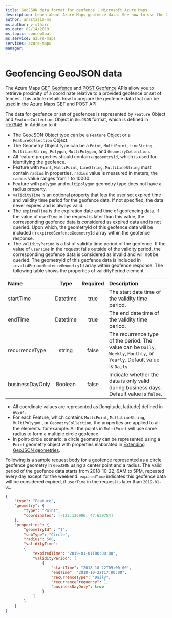 ```yaml
---
title: GeoJSON data format for geofence | Microsoft Azure Maps
description: Learn about Azure Maps geofence data. See how to use the GET Geofence and POST Geofence APIs when retrieving the position of coordinates relative to a geofence.
author: anastasia-ms
ms.author: v-stharr
ms.date: 02/14/2019
ms.topic: conceptual
ms.service: azure-maps
services: azure-maps
manager: 
---
```


# Geofencing GeoJSON data

The Azure Maps [GET Geofence](/rest/api/maps/spatial/getgeofence) and [POST Geofence](/rest/api/maps/spatial/postgeofence) APIs allow you to retrieve proximity of a coordinate relative to a provided geofence or set of fences. This article details how to prepare the geofence data that can be used in the Azure Maps GET and POST API.

The data for geofence or set of geofences is represented by `Feature` Object and `FeatureCollection` Object in `GeoJSON` format, which is defined in [rfc7946](https://tools.ietf.org/html/rfc7946). In Addition to it:

* The GeoJSON Object type can be a `Feature` Object or a `FeatureCollection` Object.
* The Geometry Object type can be a `Point`, `MultiPoint`, `LineString`, `MultiLineString`, `Polygon`, `MultiPolygon`, and `GeometryCollection`.
* All feature properties should contain a `geometryId`, which is used for identifying the geofence.
* Feature with `Point`, `MultiPoint`, `LineString`, `MultiLineString` must contain `radius` in properties. `radius` value is measured in meters, the `radius` value ranges from 1 to 10000.
* Feature with `polygon` and `multipolygon` geometry type does not have a radius property.
* `validityTime` is an optional property that lets the user set expired time and validity time period for the geofence data. If not specified, the data never expires and is always valid.
* The `expiredTime` is the expiration date and time of geofencing data. If the value of `userTime` in the request is later than this value, the corresponding geofence data is considered as expired data and is not queried. Upon which, the geometryId of this geofence data will be included in `expiredGeofenceGeometryId` array within the geofence response.
* The `validityPeriod` is a list of validity time period of the geofence. If the value of `userTime` in the request falls outside of the validity period, the corresponding geofence data is considered as invalid and will not be queried. The geometryId of this geofence data is included in `invalidPeriodGeofenceGeometryId` array within geofence response. The following table shows the properties of validityPeriod element.

| Name | Type | Required  | Description |
| :------------ |:------------: |:---------------:| :-----|
| startTime | Datetime  | true | The start date time of the validity time period. |
| endTime   | Datetime  | true |  The end date time of the validity time period. |
| recurrenceType | string | false |   The recurrence type of the period. The value can be `Daily`, `Weekly`, `Monthly`, or `Yearly`. Default value is `Daily`.|
| businessDayOnly | Boolean | false |  Indicate whether the data is only valid during business days. Default value is `false`.|


* All coordinate values are represented as [longitude, latitude] defined in `WGS84`.
* For each Feature, which contains `MultiPoint`, `MultiLineString`, `MultiPolygon` , or `GeometryCollection`, the properties are applied to all the elements. for example: All the points in `MultiPoint` will use same radius to form a multiple circle geofence.
* In point-circle scenario, a circle geometry can be represented using a `Point` geometry object with properties elaborated in [Extending GeoJSON geometries](https://docs.microsoft.com/azure/azure-maps/extend-geojson).      

Following is a sample request body for a geofence represented as a circle geofence geometry in `GeoJSON` using a center point and a radius. The valid period of the geofence data starts from 2018-10-22, 9AM to 5PM, repeated every day except for the weekend. `expiredTime` indicates this geofence data will be considered expired, if `userTime` in the request is later than `2019-01-01`.  

```json
{
    "type": "Feature",
    "geometry": {
        "type": "Point",
        "coordinates": [-122.126986, 47.639754]
    },
    "properties": {
        "geometryId" : "1",
        "subType": "Circle",
        "radius": 500,
        "validityTime": 
        {
            "expiredTime": "2019-01-01T00:00:00",
            "validityPeriod": [
                {
                    "startTime": "2018-10-22T09:00:00",
                    "endTime": "2018-10-22T17:00:00",
                    "recurrenceType": "Daily",
                    "recurrenceFrequency": 1,
                    "businessDayOnly": true
                }
            ]
        }
    }
}
```
